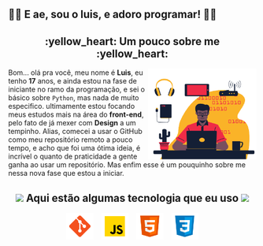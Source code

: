  ## :technologist: E ae, sou o luis, e adoro programar! :technologist:
 <h2 align="center">
  :yellow_heart: Um pouco sobre me :yellow_heart:
 </h2>
  <p align="left">
        <img width="220px" height="185" align="right" src="PrograMann.png" alt="">
        Bom... olá pra você, meu nome é <strong>Luis</strong>, eu tenho <strong>17</strong> anos, e ainda estou na fase de iniciante no ramo da programação, e sei o básico sobre           <code>Python</code>, mas nada de muito especifico. ultimamente estou focando meus estudos mais na área do <strong>front-end</strong>, pelo fato de já mexer com                     <strong>Design</strong> a um tempinho. Alias, comecei a usar o GitHub como meu repositório remoto a pouco tempo, e acho que foi uma ótima ideia, é incrível o quanto de             praticidade a gente ganha ao usar um repositório. Mas enfim esse é um pouquinho sobre me nessa nova fase que estou a iniciar.
  </p>  
<h2 align="center">
 <img height="25" src="https://www.flaticon.com/svg/static/icons/svg/2491/2491783.svg"></img> Aqui estão algumas tecnologia que eu uso <img height="25" src="https://www.flaticon.com/svg/static/icons/svg/2491/2491783.svg"></img>
</h2>

<p align="center">
<code><img height="55" src="https://github.com/chandan-reddy-k/chandan-reddy-k/blob/master/assets/git.png"></code> &nbsp;&nbsp;
<code><img height="55" src="https://github.com/chandan-reddy-k/chandan-reddy-k/blob/master/assets/js.png"></code> &nbsp;&nbsp;
<code><img height="55" src="https://github.com/chandan-reddy-k/chandan-reddy-k/blob/master/assets/html.png"></code> &nbsp;&nbsp;
<code><img height="55" src="https://github.com/chandan-reddy-k/chandan-reddy-k/blob/master/assets/css.png"></code>
</p>
